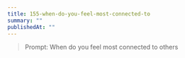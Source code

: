 ```yaml
---
title: 155-when-do-you-feel-most-connected-to
summary: ""
publishedAt: ""
---
```


> Prompt: When do you feel most connected to others

